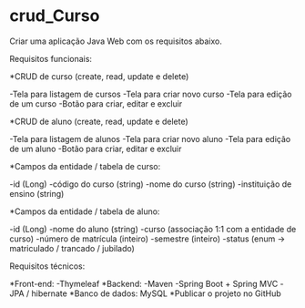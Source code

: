 # crud_Curso

Criar uma aplicação Java Web com os requisitos abaixo.

Requisitos funcionais:

*CRUD de curso (create, read, update e delete)

-Tela para listagem de cursos
-Tela para criar novo curso
-Tela para edição de um curso
-Botão para criar, editar e excluir


*CRUD de aluno (create, read, update e delete)

-Tela para listagem de alunos
-Tela para criar novo aluno
-Tela para edição de um aluno
-Botão para criar, editar e excluir


*Campos da entidade / tabela de curso:

-id (Long)
-código do curso (string)
-nome do curso (string)
-instituição de ensino (string)


*Campos da entidade / tabela de aluno:

-id (Long)
-nome do aluno (string)
-curso (associação 1:1 com a entidade de curso)
-número de matrícula (inteiro)
-semestre (inteiro)
-status (enum -> matriculado / trancado / jubilado)


Requisitos técnicos:

*Front-end: 
-Thymeleaf
*Backend: 
-Maven
-Spring Boot + Spring MVC
-JPA / hibernate 
*Banco de dados: MySQL 
*Publicar o projeto no GitHub
